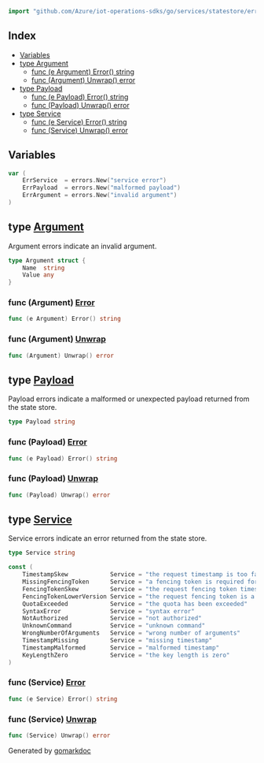 <!-- Code generated by gomarkdoc. DO NOT EDIT -->

```go
import "github.com/Azure/iot-operations-sdks/go/services/statestore/errors"
```

## Index

- [Variables](<#variables>)
- [type Argument](<#Argument>)
  - [func \(e Argument\) Error\(\) string](<#Argument.Error>)
  - [func \(Argument\) Unwrap\(\) error](<#Argument.Unwrap>)
- [type Payload](<#Payload>)
  - [func \(e Payload\) Error\(\) string](<#Payload.Error>)
  - [func \(Payload\) Unwrap\(\) error](<#Payload.Unwrap>)
- [type Service](<#Service>)
  - [func \(e Service\) Error\(\) string](<#Service.Error>)
  - [func \(Service\) Unwrap\(\) error](<#Service.Unwrap>)


## Variables

<a name="ErrService"></a>

```go
var (
    ErrService  = errors.New("service error")
    ErrPayload  = errors.New("malformed payload")
    ErrArgument = errors.New("invalid argument")
)
```

<a name="Argument"></a>
## type [Argument](<https://github.com/Azure/iot-operations-sdks/blob/main/go/services/statestore/errors/errors.go#L19-L22>)

Argument errors indicate an invalid argument.

```go
type Argument struct {
    Name  string
    Value any
}
```

<a name="Argument.Error"></a>
### func \(Argument\) [Error](<https://github.com/Azure/iot-operations-sdks/blob/main/go/services/statestore/errors/errors.go#L63>)

```go
func (e Argument) Error() string
```



<a name="Argument.Unwrap"></a>
### func \(Argument\) [Unwrap](<https://github.com/Azure/iot-operations-sdks/blob/main/go/services/statestore/errors/errors.go#L67>)

```go
func (Argument) Unwrap() error
```



<a name="Payload"></a>
## type [Payload](<https://github.com/Azure/iot-operations-sdks/blob/main/go/services/statestore/errors/errors.go#L16>)

Payload errors indicate a malformed or unexpected payload returned from the state store.

```go
type Payload string
```

<a name="Payload.Error"></a>
### func \(Payload\) [Error](<https://github.com/Azure/iot-operations-sdks/blob/main/go/services/statestore/errors/errors.go#L55>)

```go
func (e Payload) Error() string
```



<a name="Payload.Unwrap"></a>
### func \(Payload\) [Unwrap](<https://github.com/Azure/iot-operations-sdks/blob/main/go/services/statestore/errors/errors.go#L59>)

```go
func (Payload) Unwrap() error
```



<a name="Service"></a>
## type [Service](<https://github.com/Azure/iot-operations-sdks/blob/main/go/services/statestore/errors/errors.go#L12>)

Service errors indicate an error returned from the state store.

```go
type Service string
```

<a name="TimestampSkew"></a>

```go
const (
    TimestampSkew            Service = "the request timestamp is too far in the future; ensure that the client and broker system clocks are synchronized"
    MissingFencingToken      Service = "a fencing token is required for this request"
    FencingTokenSkew         Service = "the request fencing token timestamp is too far in the future; ensure that the client and broker system clocks are synchronized"
    FencingTokenLowerVersion Service = "the request fencing token is a lower version than the fencing token protecting the resource"
    QuotaExceeded            Service = "the quota has been exceeded"
    SyntaxError              Service = "syntax error"
    NotAuthorized            Service = "not authorized"
    UnknownCommand           Service = "unknown command"
    WrongNumberOfArguments   Service = "wrong number of arguments"
    TimestampMissing         Service = "missing timestamp"
    TimestampMalformed       Service = "malformed timestamp"
    KeyLengthZero            Service = "the key length is zero"
)
```

<a name="Service.Error"></a>
### func \(Service\) [Error](<https://github.com/Azure/iot-operations-sdks/blob/main/go/services/statestore/errors/errors.go#L47>)

```go
func (e Service) Error() string
```



<a name="Service.Unwrap"></a>
### func \(Service\) [Unwrap](<https://github.com/Azure/iot-operations-sdks/blob/main/go/services/statestore/errors/errors.go#L51>)

```go
func (Service) Unwrap() error
```



Generated by [gomarkdoc](<https://github.com/princjef/gomarkdoc>)
